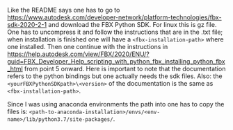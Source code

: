Like the README says one has to go to https://www.autodesk.com/developer-network/platform-technologies/fbx-sdk-2020-2-1 
and download the FBX Python SDK. For linux this is gz file. One has to uncompress it and follow the instructions that
are in the .txt file; when installation is finished one will have a `<fbx-installation-path>` where one installed. Then 
one continue with the instructions in https://help.autodesk.com/view/FBX/2020/ENU/?guid=FBX_Developer_Help_scripting_with_python_fbx_installing_python_fbx_html
from point 5 onward. Here is important to note that the documentation refers to the python bindings but one actually needs the
sdk files. Also: the `<yourFBXPythonSDKpath>\<version>` of the documentation is the same as `<fbx-installation-path>`.

Since I was using anaconda environments the path into one has to copy the files is: 
`<path-to-anaconda-installation>/envs/<env-name>/lib/python3.7/site-packages/`.